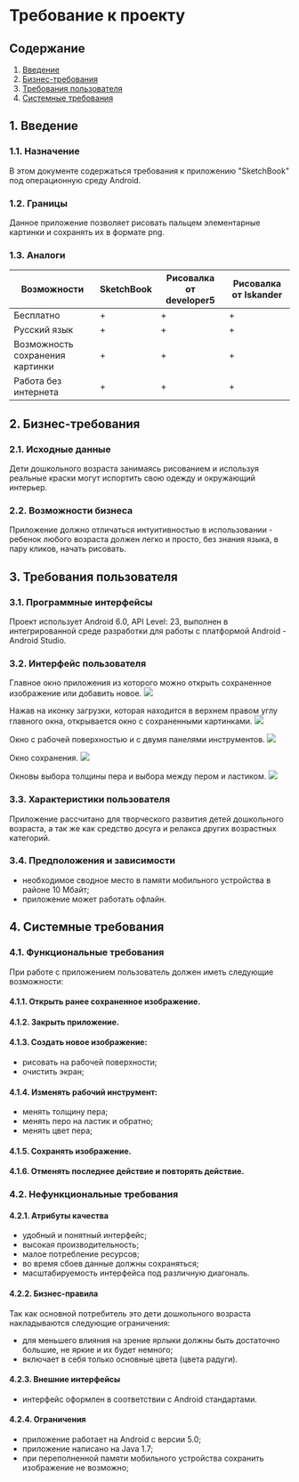 # Требование к проекту
## Содержание
1. [Введение](#b)
2. [Бизнес-требования](#c)
3. [Требования пользователя](#d)
4. [Системные требования](#e)

## 1. <a name="b">Введение</a>

### 1.1. Назначение
В этом документе содержаться требования к приложению "SketchBook" под операционную среду Android.

### 1.2. Границы
Данное приложение позволяет рисовать пальцем элементарные картинки и сохранять их в формате png.

### 1.3. Аналоги

| Возможности | SketchBook | Рисовалка от developer5 |  Рисовалка от Iskander |
|-------------|------------|-------------------------|----------------------|
|Бесплатно| + | + | + |
|Русский язык| + | + | + |
|Возможность сохранения картинки| + | + | + |
|Работа без интернета| + | + | + |

## 2. <a name ="c">Бизнес-требования</a>
### 2.1. Исходные данные
Дети дошкольного возраста занимаясь рисованием и используя реальные краски могут испортить свою одежду и окружающий интерьер.
### 2.2. Возможности бизнеса
Приложение должно отличаться интуитивностью в использовании - ребенок любого возраста должен легко и просто, без знания языка,  в пару кликов, начать рисовать.
## 3. <a name = "d">Требования пользователя</a>
### 3.1. Программные интерфейсы
Проект использует Android 6.0, API Level: 23, выполнен в интегрированной среде разработки для работы с платформой Android - Android Studio.
### 3.2. Интерфейс пользователя
Главное окно приложения из которого можно открыть сохраненное изображение или добавить новое.
![](mockups/Main.png)

Нажав на иконку загрузки, которая находится в верхнем правом углу главного окна, открывается окно с сохраненными картинками.
![](mockups/Loading.png)

Окно с рабочей поверхностью и с двумя панелями инструментов.
![](mockups/Working.png)

Окно сохранения.
![](mockups/Save.png)

Окновы выбора толщины пера и выбора между пером и ластиком.
![](mockups/Tools.png)

### 3.3. Характеристики пользователя
Приложение рассчитано для творческого развития детей дошкольного возраста, а так же как средство досуга и релакса других возрастных категорий.
### 3.4. Предположения и зависимости
* необходимое сводное место в памяти мобильного устройства в районе 10 Мбайт;
* приложение может работать офлайн.

## 4. <a name = "e"> Системные требования </a>
### 4.1. Функциональные требования
При работе с приложением пользователь должен иметь следующие возможности:

#### 4.1.1. Открыть ранее сохраненное изображение.
#### 4.1.2. Закрыть приложение.
#### 4.1.3. Cоздать новое изображение:
* рисовать на рабочей поверхности;
* очистить экран;

#### 4.1.4. Изменять рабочий инструмент:
* менять толщину пера;
* менять перо на ластик и обратно;
* менять цвет пера;

#### 4.1.5. Cохранять изображение.
#### 4.1.6. Отменять последнее действие и повторять действие.

### 4.2. Нефункциональные требования
#### 4.2.1. Атрибуты качества
* удобный и понятный интерфейс;
* высокая производительность;
* малое потребление ресурсов;
* во время сбоев данные должны сохраняться;
* масштабируемость интерфейса под различную диагональ.

#### 4.2.2. Бизнес-правила
Так как основной потребитель это дети дошкольного возраста накладываются следующие ограничения:
* для меньшего влияния на зрение ярлыки должны быть достаточно большие, не яркие и их будет немного;
*  включает в себя только основные цвета (цвета радуги).

#### 4.2.3. Внешние интерфейсы
* интерфейс оформлен в соответствии с Android стандартами.

#### 4.2.4. Ограничения
* приложение работает на Android c версии 5.0;
* приложение написано на Java 1.7;
* при переполненной памяти мобильного устройства сохранить изображение не возможно;

